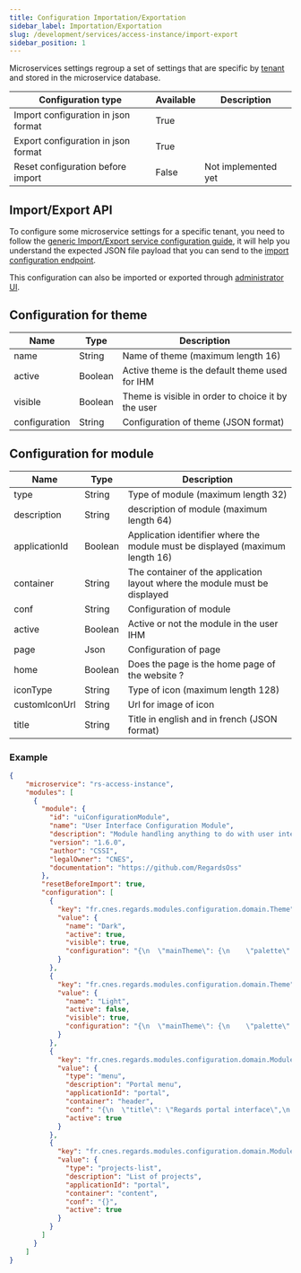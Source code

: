 ```yaml
---
title: Configuration Importation/Exportation
sidebar_label: Importation/Exportation
slug: /development/services/access-instance/import-export
sidebar_position: 1
---
```



Microservices settings regroup a set of settings that are specific by [tenant](../../../concepts/03-multitenant.md) and
stored in the microservice database.

| Configuration type | Available | Description |
| ------------------ | --------- | ----------- |
| Import configuration in json format | True | |
| Export configuration in json format | True | |
| Reset configuration before import | False | Not implemented yet |

## Import/Export API

To configure some microservice settings for a specific tenant, you need to follow the [generic Import/Export service
configuration guide](../../common/import-export-configuration.md), it will help you understand the expected
JSON
file payload that you can send to the
[import configuration endpoint](../api-guides/rest/api-swagger.mdx#tag/module-manager-controller/operation/importConfiguration).

This configuration can also be imported or exported
through [administrator UI](../../../../user-documentation/2-project-configuration/microservices.md).

## Configuration for theme

| Name          | Type    | Description                                        |
|---------------|---------|----------------------------------------------------|
| name          | String  | Name of theme (maximum length 16)                  |
| active        | Boolean | Active theme is the default theme used for IHM     |
| visible       | Boolean | Theme is visible in order to choice it by the user |
| configuration | String  | Configuration of theme (JSON format)               |

## Configuration for module

| Name          | Type    | Description                                                                   |
|---------------|---------|-------------------------------------------------------------------------------|
| type          | String  | Type of module (maximum length 32)                                            |
| description   | String  | description of module (maximum length 64)                                     |
| applicationId | Boolean | Application identifier where the module must be displayed (maximum length 16) |
| container     | String  | The container of the application layout where the module must be displayed    |
| conf          | String  | Configuration of module                                                       |
| active        | Boolean | Active or not the module in the user IHM                                      |
| page          | Json    | Configuration of page                                                         |
| home          | Boolean | Does the page is the home page of the website ?                               |
| iconType      | String  | Type of icon (maximum length 128)                                             |
| customIconUrl | String  | Url for image of icon                                                         |
| title         | String  | Title in english and in french (JSON format)                                  |

### Example

```json title='rs-access-instance configuration file example'
{
    "microservice": "rs-access-instance",
    "modules": [
      {
        "module": {
          "id": "uiConfigurationModule",
          "name": "User Interface Configuration Module",
          "description": "Module handling anything to do with user interface configuration",
          "version": "1.6.0",
          "author": "CSSI",
          "legalOwner": "CNES",
          "documentation": "https://github.com/RegardsOss"
        },
        "resetBeforeImport": true,
        "configuration": [
          {
            "key": "fr.cnes.regards.modules.configuration.domain.Theme",
            "value": {
              "name": "Dark",
              "active": true,
              "visible": true,
              "configuration": "{\n  \"mainTheme\": {\n    \"palette\": {\n      \"backgroundImage\": \"/img/background.jpg\",\n      \"primary2Color\": \"#0097A7\",\n      \"primary3Color\": \"#757575\",\n      \"textColor\": \"#FFFFFF\",\n      \"secondaryTextColor\": \"rgba(255, 255, 255, 0.7)\",\n      \"alternateTextColor\": \"#303030\",\n      \"canvasColor\": \"#303030\",\n      \"borderColor\": \"rgba(255, 255, 255, 0.3)\",\n      \"disabledColor\": \"rgba(255, 255, 255, 0.3)\",\n      \"pickerHeaderColor\": \"rgba(255, 255, 255, 0.12)\",\n      \"clockCircleColor\": \"rgba(255, 255, 255, 0.12)\",\n      \"shadowColor\": \"rgba(0, 0, 0, 1)\",\n      \"accent2Color\": \"#2196f3\",\n      \"accent3Color\": \"#ff6d00\",\n      \"primary1Color\": \"#2196f3\",\n      \"accent1Color\": \"#ff6d00\"\n    },\n    \"themeName\": \"Dark\",\n    \"tableRow\": {\n      \"stripeColor\": \"#212121\",\n      \"hoverColor\": \"#424242\"\n    },\n    \"menuItem\": {\n      \"rightIconDesktopFill\": \"#fb8c00\",\n      \"selectedTextColor\": \"#ff6d00\",\n      \"hoverColor\": \"#1e88e5\"\n    },\n    \"badge\": {\n      \"primaryTextColor\": \"#FFFFFF\",\n      \"secondaryTextColor\": \"#FFFFFF\",\n      \"primaryColor\": \"#ff6d00\",\n      \"secondaryColor\": \"#2196f3\"\n    },\n    \"appBar\": {\n      \"textColor\": \"#FFFFFF\"\n    },\n    \"tabs\": {\n      \"textColor\": \"#fafafa\",\n      \"selectedTextColor\": \"#ff9100\"\n    },\n    \"raisedButton\": {\n      \"primaryTextColor\": \"#fafafa\",\n      \"secondaryTextColor\": \"#fafafa\"\n    },\n    \"stepper\": {\n      \"disabledTextColor\": \"#757575\",\n      \"textColor\": \"#ffffff\"\n    },\n    \"toggle\": {\n      \"thumbOnColor\": \"#8bc34a\",\n      \"thumbOffColor\": \"#f44336\",\n      \"thumbDisabledColor\": \"#757575\",\n      \"trackOffColor\": \"#f5f5f5\",\n      \"trackOnColor\": \"#f5f5f5\"\n    }\n  },\n  \"alternativeTheme\": {\n  }\n}"
            }
          },
          {
            "key": "fr.cnes.regards.modules.configuration.domain.Theme",
            "value": {
              "name": "Light",
              "active": false,
              "visible": true,
              "configuration": "{\n  \"mainTheme\": {\n    \"palette\": {\n      \"backgroundImage\": \"\",\n      \"primary1Color\": \"#00bcd4\",\n      \"primary2Color\": \"#0097a7\",\n      \"primary3Color\": \"#bdbdbd\",\n      \"accent1Color\": \"#ff4081\",\n      \"accent2Color\": \"#f5f5f5\",\n      \"accent3Color\": \"#9e9e9e\",\n      \"textColor\": \"rgba(0, 0, 0, 0.87)\",\n      \"secondaryTextColor\": \"rgba(0, 0, 0, 0.54)\",\n      \"alternateTextColor\": \"#ffffff\",\n      \"canvasColor\": \"#ffffff\",\n      \"borderColor\": \"#e0e0e0\",\n      \"disabledColor\": \"rgba(0, 0, 0, 0.3)\",\n      \"pickerHeaderColor\": \"#00bcd4\",\n      \"clockCircleColor\": \"rgba(0, 0, 0, 0.07)\",\n      \"shadowColor\": \"rgba(0, 0, 0, 1)\"\n    },\n    \"themeName\": \"Light\",\n    \"tableRow\": {\n      \"stripeColor\": \"#e0e0e0\"\n    }\n  },\n  \"alternativeTheme\": {\n  }\n}"
            }
          },
          {
            "key": "fr.cnes.regards.modules.configuration.domain.Module",
            "value": {
              "type": "menu",
              "description": "Portal menu",
              "applicationId": "portal",
              "container": "header",
              "conf": "{\n  \"title\": \"Regards portal interface\",\n  \"displayAuthentication\": false,\n  \"displayLocaleSelector\": true,\n  \"displayThemeSelector\": false\n}",
              "active": true
            }
          },
          {
            "key": "fr.cnes.regards.modules.configuration.domain.Module",
            "value": {
              "type": "projects-list",
              "description": "List of projects",
              "applicationId": "portal",
              "container": "content",
              "conf": "{}",
              "active": true
            }
          }
        ]
      }
    ]
}  
```